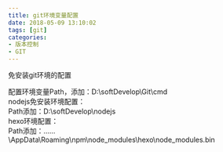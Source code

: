 ```yaml
---
title: git环境变量配置
date: 2018-05-09 13:10:02
tags: [git]
categories: 
- 版本控制
- GIT
---
```

免安装git环境的配置
<!-- more -->  
配置环境变量Path，添加：D:\softDevelop\Git\cmd  
nodejs免安装环境配置：  
Path添加：D:\softDevelop\nodejs  
hexo环境配置：  
Path添加：……\AppData\Roaming\npm\node_modules\hexo\node_modules\.bin